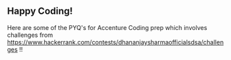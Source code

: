## Happy Coding!

Here are some of the PYQ's for Accenture Coding prep which involves challenges from https://www.hackerrank.com/contests/dhananjaysharmaofficialsdsa/challenges !!

